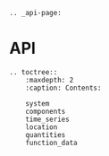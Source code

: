 ```{eval-rst}
.. _api-page:
```
# API

```{eval-rst}
.. toctree::
    :maxdepth: 2
    :caption: Contents:

    system
    components
    time_series
    location
    quantities
    function_data
```
